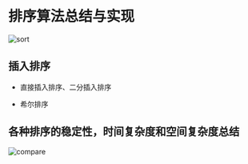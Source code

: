 # 排序算法总结与实现
![sort](https://github.com/Andyato/someAlgroithms/blob/master/Sort/image/2097783353.jpg)
## 插入排序
- 直接插入排序、二分插入排序
    
- 希尔排序

## 各种排序的稳定性，时间复杂度和空间复杂度总结
![compare](https://github.com/Andyato/someAlgroithms/blob/master/Sort/image/sortcompare)
